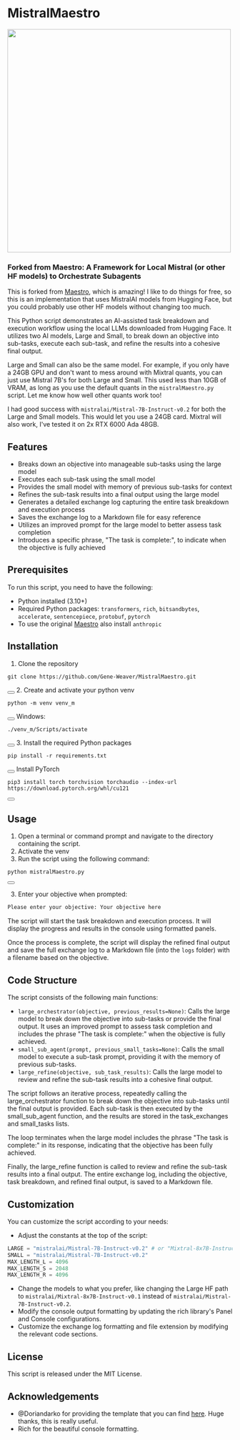 # MistralMaestro
<img src="https://leafmachine.org/img/dalle_mistral_maestro.jpg" width="500">

### Forked from Maestro: A Framework for Local Mistral (or other HF models) to Orchestrate Subagents


This is forked from [Maestro](https://github.com/Doriandarko/maestro), which is amazing! I like to do things for free, so this is an implementation that uses MistralAI models from Hugging Face, but you could probably use other HF models without changing too much.

This Python script demonstrates an AI-assisted task breakdown and execution workflow using the local LLMs downloaded from Hugging Face. It utilizes two AI models, Large and Small, to break down an objective into sub-tasks, execute each sub-task, and refine the results into a cohesive final output.

Large and Small can also be the same model. For example, if you only have a 24GB GPU and don't want to mess around with Mixtral quants, you can just use Mistral 7B's for both Large and Small. This used less than 10GB of VRAM, as long as you use the default quants in the `mistralMaestro.py` script. Let me know how well other quants work too!

I had good success with `mistralai/Mistral-7B-Instruct-v0.2` for both the Large and Small models. This would let you use a 24GB card. Mixtral will also work, I've tested it on 2x RTX 6000 Ada 48GB.  


## Features

- Breaks down an objective into manageable sub-tasks using the large model
- Executes each sub-task using the small model
- Provides the small model with memory of previous sub-tasks for context
- Refines the sub-task results into a final output using the large model
- Generates a detailed exchange log capturing the entire task breakdown and execution process
- Saves the exchange log to a Markdown file for easy reference
- Utilizes an improved prompt for the large model to better assess task completion
- Introduces a specific phrase, "The task is complete:", to indicate when the objective is fully achieved

## Prerequisites

To run this script, you need to have the following:

- Python installed (3.10+)
- Required Python packages: `transformers`, `rich`, `bitsandbytes`, `accelerate`, `sentencepiece`, `protobuf`, `pytorch`
- To use the original [Maestro](https://github.com/Doriandarko/maestro) also install `anthropic`

## Installation

1. Clone the repository
<pre><code class="language-python">git clone https://github.com/Gene-Weaver/MistralMaestro.git</code></pre>
<button class="btn" data-clipboard-target="#code-snippet"></button>
2. Create and activate your python venv
<pre><code class="language-python">python -m venv venv_m</code></pre>
<button class="btn" data-clipboard-target="#code-snippet"></button>
Windows:
<pre><code class="language-python">./venv_m/Scripts/activate</code></pre>
<button class="btn" data-clipboard-target="#code-snippet"></button>
3. Install the required Python packages
<pre><code class="language-python">pip install -r requirements.txt</code></pre>
<button class="btn" data-clipboard-target="#code-snippet"></button>
Install PyTorch 
<pre><code class="language-python">pip3 install torch torchvision torchaudio --index-url https://download.pytorch.org/whl/cu121</code></pre>
<button class="btn" data-clipboard-target="#code-snippet"></button>

## Usage

1. Open a terminal or command prompt and navigate to the directory containing the script.
2. Activate the venv
3. Run the script using the following command:

<pre><code class="language-python">python mistralMaestro.py</code></pre>
<button class="btn" data-clipboard-target="#code-snippet"></button>

3. Enter your objective when prompted:

```bash
Please enter your objective: Your objective here
```

The script will start the task breakdown and execution process. It will display the progress and results in the console using formatted panels.

Once the process is complete, the script will display the refined final output and save the full exchange log to a Markdown file (into the `logs` folder) with a filename based on the objective.

## Code Structure

The script consists of the following main functions:

- `large_orchestrator(objective, previous_results=None)`: Calls the large model to break down the objective into sub-tasks or provide the final output. It uses an improved prompt to assess task completion and includes the phrase "The task is complete:" when the objective is fully achieved.
- `small_sub_agent(prompt, previous_small_tasks=None)`: Calls the small model to execute a sub-task prompt, providing it with the memory of previous sub-tasks.
- `large_refine(objective, sub_task_results)`: Calls the large model to review and refine the sub-task results into a cohesive final output.

The script follows an iterative process, repeatedly calling the large_orchestrator function to break down the objective into sub-tasks until the final output is provided. Each sub-task is then executed by the small_sub_agent function, and the results are stored in the task_exchanges and small_tasks lists.

The loop terminates when the large model includes the phrase "The task is complete:" in its response, indicating that the objective has been fully achieved.

Finally, the large_refine function is called to review and refine the sub-task results into a final output. The entire exchange log, including the objective, task breakdown, and refined final output, is saved to a Markdown file.

## Customization

You can customize the script according to your needs:

- Adjust the constants at the top of the script:

```python
LARGE = "mistralai/Mistral-7B-Instruct-v0.2" # or "Mixtral-8x7B-Instruct-v0.1"
SMALL = "mistralai/Mistral-7B-Instruct-v0.2"
MAX_LENGTH_L = 4096
MAX_LENGTH_S = 2048
MAX_LENGTH_R = 4096
```

- Change the models to what you prefer, like changing the Large HF path to `mistralai/Mixtral-8x7B-Instruct-v0.1` instead of `mistralai/Mistral-7B-Instruct-v0.2`.
- Modify the console output formatting by updating the rich library's Panel and Console configurations.
- Customize the exchange log formatting and file extension by modifying the relevant code sections.

## License

This script is released under the MIT License.

## Acknowledgements

- @Doriandarko for providing the template that you can find [here](https://github.com/Doriandarko/maestro). Huge thanks, this is really useful.
- Rich for the beautiful console formatting.
